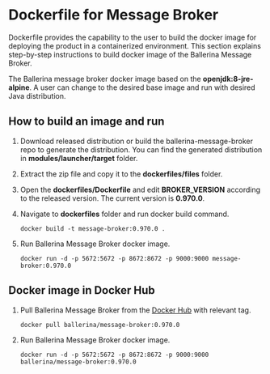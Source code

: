 #  Dockerfile for Message Broker

Dockerfile provides the capability to the user to build the docker image for deploying the product in a containerized 
environment. This section explains step-by-step instructions to build docker image of the Ballerina Message Broker.

The Ballerina message broker docker image based on the **openjdk:8-jre-alpine**. A user can change to the desired base image 
and run with desired Java distribution.

## How to build an image and run

1. Download released distribution or build the ballerina-message-broker repo to generate the distribution. You can 
find the generated distribution in **modules/launcher/target** folder.

2. Extract the zip file and copy it to the **dockerfiles/files** folder.

3. Open the **dockerfiles/Dockerfile** and edit **BROKER_VERSION** according to the released version. The current 
version is **0.970.0**.

4. Navigate to **dockerfiles** folder and run docker build command.
    ```
    docker build -t message-broker:0.970.0 .
    ```
5. Run Ballerina Message Broker docker image.
    ```
    docker run -d -p 5672:5672 -p 8672:8672 -p 9000:9000 message-broker:0.970.0
    ```
    
## Docker image in Docker Hub

1. Pull Ballerina Message Broker from the [Docker Hub](https://hub.docker.com/r/ballerina/message-broker/) with relevant tag. 
    ```
    docker pull ballerina/message-broker:0.970.0
    ```
    
2. Run Ballerina Message Broker docker image.
    ```
    docker run -d -p 5672:5672 -p 8672:8672 -p 9000:9000 ballerina/message-broker:0.970.0
    ```